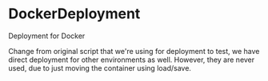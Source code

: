 # DockerDeployment
Deployment for Docker

Change from original script that we're using for deployment to test, we have direct deployment for other environments as well. However, they are never used, due to just moving the container using load/save.
